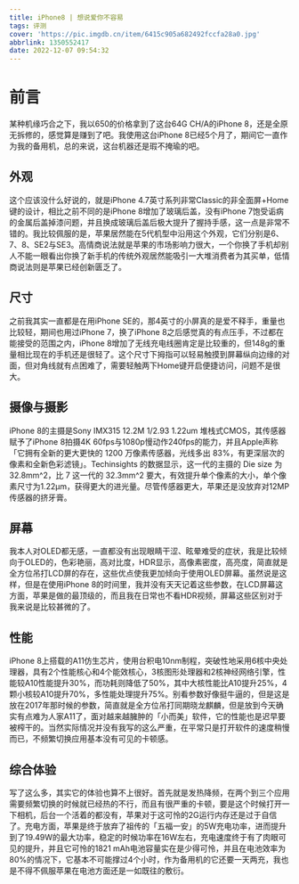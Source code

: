 ```yaml
---
title: iPhone8 | 想说爱你不容易
tags: 评测
cover: 'https://pic.imgdb.cn/item/6415c905a682492fccfa28a0.jpg'
abbrlink: 1350552417
date: 2022-12-07 09:54:32
---
```

# 前言
某种机缘巧合之下，我以650的价格拿到了这台64G CH/A的iPhone 8，还是全原无拆修的，感觉算是赚到了吧。我使用这台iPhone 8已经5个月了，期间它一直作为我的备用机，总的来说，这台机器还是瑕不掩瑜的吧。
## 外观
这个应该没什么好说的，就是iPhone 4.7英寸系列非常Classic的非全面屏+Home键的设计，相比之前不同的是iPhone 8增加了玻璃后盖，没有iPhone 7饱受诟病的金属后盖掉漆问题，并且换成玻璃后盖后极大提升了握持手感，这一点是非常不错的。我比较佩服的是，苹果居然能在5代机型中沿用这个外观，它们分别是6、7、8、SE2与SE3。高情商说法就是苹果的市场影响力很大，一个你换了手机却别人不能一眼看出你换了新手机的传统外观居然能吸引一大堆消费者为其买单，低情商说法则是苹果已经创新匮乏了。
## 尺寸
之前我其实一直都是在用iPhone SE的，那4英寸的小屏真的是爱不释手，重量也比较轻，期间也用过iPhone 7，换了iPhone 8之后感觉真的有点压手，不过都在能接受的范围之内，iPhone 8增加了无线充电线圈肯定是比较重的，但148g的重量相比现在的手机还是很轻了。这个尺寸下拇指可以轻易触摸到屏幕纵向边缘的对面，但对角线就有点困难了，需要轻触两下Home键开启便捷访问，问题不是很大。
## 摄像与摄影
iPhone 8的主摄是Sony IMX315 12.2M 1/2.93 1.22um 堆栈式CMOS，其传感器赋予了iPhone 8拍摄4K 60fps与1080p慢动作240fps的能力，并且Apple声称「它拥有全新的更大更快的 1200 万像素传感器，光线多出 83%，有更深层次的像素和全新色彩滤镜」。Techinsights 的数据显示，这一代的主摄的 Die size 为 32.8mm^2，比 7 这一代的 32.3mm^2 要大，有效提升单个像素的大小，单个像素尺寸为1.22µm，获得更大的进光量。尽管传感器更大，苹果还是没放弃对12MP传感器的挤牙膏。
## 屏幕
我本人对OLED都无感，一直都没有出现眼睛干涩、眩晕难受的症状，我是比较倾向于OLED的，色彩艳丽，高对比度，HDR显示，高像素密度，高亮度，简直就是全方位吊打LCD屏的存在，这些优点使我更加倾向于使用OLED屏幕。虽然说是这样，但是在使用iPhone 8的时间里，我并没有天天记着这些参数，在LCD屏幕这方面，苹果是做的最顶级的，而且我在日常也不看HDR视频，屏幕这些区别对于我来说是比较甚微的了。
## 性能
iPhone 8上搭载的A11仿生芯片，使用台积电10nm制程，突破性地采用6核中央处理器，具有2个性能核心和4个能效核心，3核图形处理器和2核神经网络引擎，性能较A10性能提升30%，而功耗则降低了50%，其中大核性能比A10提升25%，4颗小核较A10提升70%，多性能处理提升75%。别看参数好像挺牛逼的，但是这是放在2017年那时候的参数，简直就是全方位吊打同期晓龙麒麟，但是放到今天确实有点难为人家A11了，面对越来越臃肿的「小而美」软件，它的性能也是迟早要被榨干的。当然实际情况并没有我写的这么严重，在平常只是打开软件的速度稍慢而已，不频繁切换应用基本没有可见的卡顿感。
## 综合体验
写了这么多，其实它的体验也算不上很好。首先就是发热降频，在两个到三个应用需要频繁切换的时候就已经热的不行，而且有很严重的卡顿，要是这个时候打开一下相机，后台一个活着的都没有，苹果对于这可怜的2G运行内存还是过于自信了。充电方面，苹果是终于放弃了祖传的「五福一安」的5W充电功率，进而提升到了19.49W的最大功率，稳定的时候功率在16W左右，充电速度终于有了肉眼可见的提升，并且它可怜的1821 mAh电池容量实在是少得可怜，并且在电池效率为80%的情况下，它基本不可能撑过4个小时，作为备用机的它还要一天两充，我也是不得不佩服苹果在电池方面还是一如既往的敷衍。